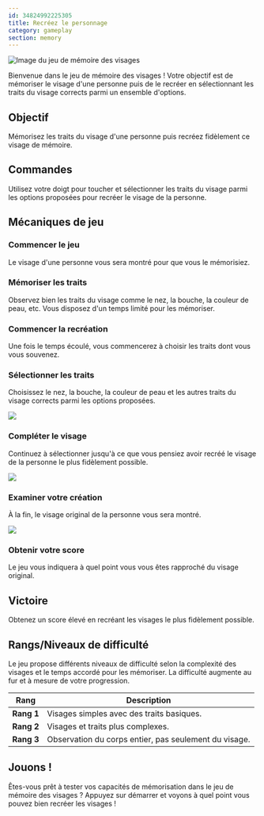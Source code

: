 ```yaml
---
id: 34824992225305
title: Recréez le personnage
category: gameplay
section: memory
---
```

![Image du jeu de mémoire des visages](https://help.studycat.com/hc/article_attachments/34824961331481)

Bienvenue dans le jeu de mémoire des visages ! Votre objectif est de mémoriser le visage d'une personne puis de le recréer en sélectionnant les traits du visage corrects parmi un ensemble d'options.

## Objectif

Mémorisez les traits du visage d'une personne puis recréez fidèlement ce visage de mémoire.

## Commandes

Utilisez votre doigt pour toucher et sélectionner les traits du visage parmi les options proposées pour recréer le visage de la personne.

## Mécaniques de jeu

### Commencer le jeu

Le visage d'une personne vous sera montré pour que vous le mémorisiez.

### Mémoriser les traits

Observez bien les traits du visage comme le nez, la bouche, la couleur de peau, etc. Vous disposez d'un temps limité pour les mémoriser.

### Commencer la recréation

Une fois le temps écoulé, vous commencerez à choisir les traits dont vous vous souvenez.

### Sélectionner les traits

Choisissez le nez, la bouche, la couleur de peau et les autres traits du visage corrects parmi les options proposées.

![](https://help.studycat.com/hc/article_attachments/34824961340697)

### Compléter le visage

Continuez à sélectionner jusqu'à ce que vous pensiez avoir recréé le visage de la personne le plus fidèlement possible.

![](https://help.studycat.com/hc/article_attachments/34824961345177)

### Examiner votre création

À la fin, le visage original de la personne vous sera montré.

![](https://help.studycat.com/hc/article_attachments/34824961349017)

### Obtenir votre score

Le jeu vous indiquera à quel point vous vous êtes rapproché du visage original.

## Victoire

Obtenez un score élevé en recréant les visages le plus fidèlement possible.

## Rangs/Niveaux de difficulté

Le jeu propose différents niveaux de difficulté selon la complexité des visages et le temps accordé pour les mémoriser. La difficulté augmente au fur et à mesure de votre progression.

| Rang | Description |
| --- | --- |
| **Rang 1** | Visages simples avec des traits basiques. |
| **Rang 2** | Visages et traits plus complexes. |
| **Rang 3** | Observation du corps entier, pas seulement du visage. |

## Jouons !

Êtes-vous prêt à tester vos capacités de mémorisation dans le jeu de mémoire des visages ? Appuyez sur démarrer et voyons à quel point vous pouvez bien recréer les visages !

